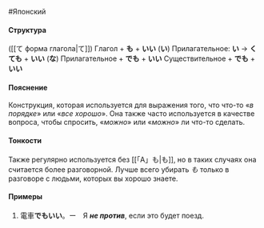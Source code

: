 #Японский 
#### Структура
([[て форма глагола|て]]) Глагол + **も** + **いい**
(**い**) Прилагательное: **い** -> **くても** + **いい**
(**な**) Прилагательное + **でも** + **いい**
Существительное + **でも** + **いい**
#### Пояснение
Конструкция, которая используется для выражения того, что что-то «*в порядке*» или «*все хорошо*». 
Она также часто используется в качестве вопроса, чтобы спросить, «*можно*» или «*можно*» ли что-то сделать.
#### Тонкости
 Также регулярно используется без [[「A」も|も]], но в таких случаях она считается более разговорной. Лучше всего убирать *も* только в разговоре с людьми, которых вы хорошо знаете.
#### Примеры
1. 電車**でもいい**。ー　Я ***не против***, если это будет поезд.